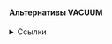 #### Альтернативы VACUUM
<details>
  <summary>Ссылки</summary>
  
  [pgcompacttable](https://github.com/dataegret/pgcompacttable)
  
  [pg_repack](https://github.com/reorg/pg_repack)

</details>
